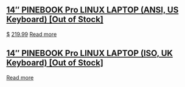 ## [14″ PINEBOOK Pro LINUX LAPTOP (ANSI, US Keyboard) [Out of Stock]](https://pine64.com/product/14%e2%80%b3-pinebook-pro-linux-laptop-ansi-us-keyboard/)
[$](https://pine64.com/product/14%e2%80%b3-pinebook-pro-linux-laptop-ansi-us-keyboard/)
[219.99](https://pine64.com/product/14%e2%80%b3-pinebook-pro-linux-laptop-ansi-us-keyboard/)
[Read more](https://pine64.com/product/14%e2%80%b3-pinebook-pro-linux-laptop-ansi-us-keyboard/)

## [14″ PINEBOOK Pro LINUX LAPTOP (ISO, UK Keyboard) [Out of Stock]](https://pine64.com/product/14%e2%80%b3-pinebook-pro-linux-laptop-iso-uk-keyboard/)
[Read more](https://pine64.com/product/14%e2%80%b3-pinebook-pro-linux-laptop-iso-uk-keyboard/)
